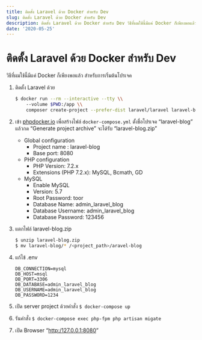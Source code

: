 ```yaml
---
title: ติดตั้ง Laravel ด้วย Docker สำหรับ Dev
slug: ติดตั้ง Laravel ด้วย Docker สำหรับ Dev
description: ติดตั้ง Laravel ด้วย Docker สำหรับ Dev วิธีที่ผมใช้นี้มีแค่ Docker ก็เพียงพอแล้ว สำหรับการเริ่มต้นโปรเจค
date: '2020-05-25'
---
```

# ติดตั้ง Laravel ด้วย Docker สำหรับ Dev

วิธีที่ผมใช้นี้มีแค่ Docker ก็เพียงพอแล้ว สำหรับการเริ่มต้นโปรเจค

1. ติดตั้ง Laravel ด้วย
    ```sh
    $ docker run --rm --interactive --tty \\  
        --volume $PWD:/app \\  
        composer create-project --prefer-dist laravel/laravel laravel-blog
    ```
1. เข้า [phpdocker.io](https://phpdocker.io/generator) เพื่อสร้างไฟล์ 
`docker-compose.yml` ตั้งชื่อโปรเจค “laravel-blog” แล้วกด “Generate project archive” จะได้รับ “laravel-blog.zip”
    - Global configuration
        - Project name : laravel-blog
        - Base port: 8080
    - PHP configuration
        - PHP Version: 7.2.x
        - Extensions (PHP 7.2.x): MySQL, Bcmath, GD
    - MySQL
        - Enable MySQL
        - Version: 5.7
        - Root Password: toor
        - Database Name: admin_laravel_blog
        - Database Username: admin_laravel_blog
        - Database Password: 123456

1. แตกไฟล์ laravel-blog.zip
    ```sh
    $ unzip laravel-blog.zip 
    $ mv laravel-blog/* /<project_path>/aravel-blog
    ```
1. แก้ไข้ .env
    ```env
    DB_CONNECTION=mysql 
    DB_HOST=msql 
    DB_PORT=3306 
    DB_DATABASE=admin_laravel_blog 
    DB_USERNAME=admin_laravel_blog 
    DB_PASSWORD=1234 
    ```
1. เปิด server project ด้วยคำสั่ง `$ docker-compose up`
1. รันคำสั่ง `$ docker-compose exec php-fpm php artisan migate`
1. เปิด Browser “[http:/127.0.0.1:8080](http:/127.0.0.1:8080)”